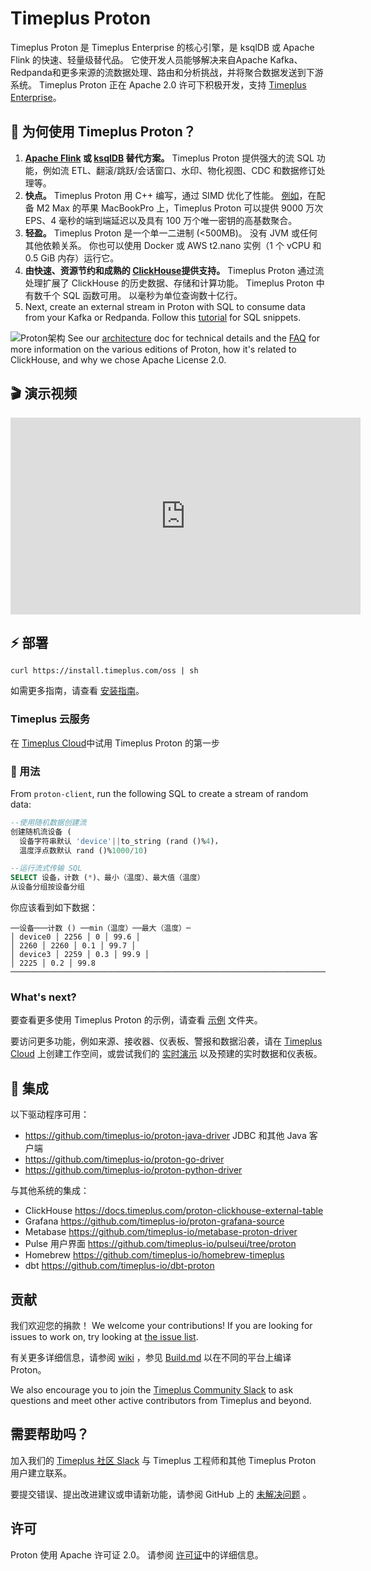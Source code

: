 # Timeplus Proton

Timeplus Proton 是 Timeplus Enterprise 的核心引擎，是 ksqlDB 或 Apache Flink 的快速、轻量级替代品。 它使开发人员能够解决来自Apache Kafka、Redpanda和更多来源的流数据处理、路由和分析挑战，并将聚合数据发送到下游系统。 Timeplus Proton 正在 Apache 2.0 许可下积极开发，支持 [Timeplus Enterprise](timeplus-enterprise)。

## 💪 为何使用 Timeplus Proton？

1. **[Apache Flink](https://github.com/apache/flink) 或 [ksqlDB](https://github.com/confluentinc/ksql) 替代方案。** Timeplus Proton 提供强大的流 SQL 功能，例如流 ETL、翻滚/跳跃/会话窗口、水印、物化视图、CDC 和数据修订处理等。
2. **快点。** Timeplus Proton 用 C++ 编写，通过 SIMD 优化了性能。 [例如](https://www.timeplus.com/post/scary-fast)，在配备 M2 Max 的苹果 MacBookPro 上，Timeplus Proton 可以提供 9000 万次 EPS、4 毫秒的端到端延迟以及具有 100 万个唯一密钥的高基数聚合。
3. **轻盈。** Timeplus Proton 是一个单一二进制 (\<500MB)。 没有 JVM 或任何其他依赖关系。 你也可以使用 Docker 或 AWS t2.nano 实例（1 个 vCPU 和 0.5 GiB 内存）运行它。
4. **由快速、资源节约和成熟的 [ClickHouse](https://github.com/clickhouse/clickhouse)提供支持。** Timeplus Proton 通过流处理扩展了 ClickHouse 的历史数据、存储和计算功能。 Timeplus Proton 中有数千个 SQL 函数可用。 以毫秒为单位查询数十亿行。
5. Next, create an external stream in Proton with SQL to consume data from your Kafka or Redpanda. Follow this [tutorial](proton-kafka#tutorial) for SQL snippets.

![Proton架构](/img/proton-arch.png) See our [architecture](proton-architecture) doc for technical details and the [FAQ](proton-faq) for more information on the various editions of Proton, how it's related to ClickHouse, and why we chose Apache License 2.0.

## 🎬 演示视频

<iframe width="560" height="315" src="https://www.youtube.com/embed/vi4Yl6L4_Dw?si=1Ina4LHf9CP6PqO3&amp;start=283" title="优酷视频播放器" frameborder="0" allow="accelerometer; autoplay; clipboard-write; encrypted-media; gyroscope; picture-in-picture; web-share" allowfullscreen></iframe>

## ⚡ 部署

```shell
curl https://install.timeplus.com/oss | sh
```

如需更多指南，请查看 [安装指南](install#proton)。

### Timeplus 云服务

在 [Timeplus Cloud](https://us.timeplus.cloud/)中试用 Timeplus Proton 的第一步

### 🔎 用法

From `proton-client`, run the following SQL to create a stream of random data:

```sql
--使用随机数据创建流
创建随机流设备 (
  设备字符串默认 'device'||to_string (rand ()%4)，
  温度浮点数默认 rand ()%1000/10)
```

```sql
--运行流式传输 SQL
SELECT 设备，计数 (*)、最小（温度）、最大值（温度）
从设备分组按设备分组
```

你应该看到如下数据：

```
──设备───计数 () ──min（温度）──最大（温度）─
│ device0 │ 2256 │ 0 │ 99.6 │
│ 2260 │ 2260 │ 0.1 │ 99.7 │
│ device3 │ 2259 │ 0.3 │ 99.9 │
│ 2225 │ 0.2 │ 99.8 ──────────────────────────────────────────────────────────────────────────────────────────────────

```

### What's next?

要查看更多使用 Timeplus Proton 的示例，请查看 [示例](https://github.com/timeplus-io/proton/tree/develop/examples) 文件夹。

要访问更多功能，例如来源、接收器、仪表板、警报和数据沿袭，请在 [Timeplus Cloud](https://us.timeplus.cloud) 上创建工作空间，或尝试我们的 [实时演示](https://demo.timeplus.cloud) 以及预建的实时数据和仪表板。

## 🧩 集成

以下驱动程序可用：

- https://github.com/timeplus-io/proton-java-driver JDBC 和其他 Java 客户端
- https://github.com/timeplus-io/proton-go-driver
- https://github.com/timeplus-io/proton-python-driver

与其他系统的集成：

- ClickHouse https://docs.timeplus.com/proton-clickhouse-external-table
- Grafana https://github.com/timeplus-io/proton-grafana-source
- Metabase https://github.com/timeplus-io/metabase-proton-driver
- Pulse 用户界面 https://github.com/timeplus-io/pulseui/tree/proton
- Homebrew https://github.com/timeplus-io/homebrew-timeplus
- dbt https://github.com/timeplus-io/dbt-proton

## 贡献

我们欢迎您的捐款！ We welcome your contributions! If you are looking for issues to work on, try looking at [the issue list](https://github.com/timeplus-io/proton/issues).

有关更多详细信息，请参阅 [wiki](https://github.com/timeplus-io/proton/wiki/Contributing) ，参见 [Build.md](https://github.com/timeplus-io/proton/blob/develop/BUILD.md) 以在不同的平台上编译 Proton。

We also encourage you to join the [Timeplus Community Slack](https://timeplus.com/slack) to ask questions and meet other active contributors from Timeplus and beyond.

## 需要帮助吗？

加入我们的 [Timeplus 社区 Slack](https://timeplus.com/slack) 与 Timeplus 工程师和其他 Timeplus Proton 用户建立联系。

要提交错误、提出改进建议或申请新功能，请参阅 GitHub 上的 [未解决问题](https://github.com/timeplus-io/proton/issues) 。

## 许可

Proton 使用 Apache 许可证 2.0。 请参阅 [许可证](https://github.com/timeplus-io/proton/blob/master/LICENSE)中的详细信息。
